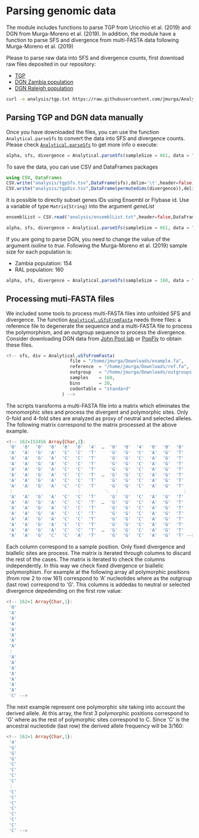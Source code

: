 # Parsing genomic data
The module includes functions to parse TGP from Uricchio et al. (2019) and DGN from Murga-Moreno et al. (2019). In addition, the module have a function to parse SFS and divergence from multi-FASTA data following Murga-Moreno et al. (2019)

Please to parse raw data into SFS and divergence counts, first download raw files deposited in our repository:  

 - [TGP](https://raw.githubusercontent.com/jmurga/Analytical.jl/master/data/tgp.txt)
 - [DGN Zambia population](https://raw.githubusercontent.com/jmurga/Analytical.jl/master/data/dgnRal.txt)  
 - [DGN Raleigh population](https://raw.githubusercontent.com/jmurga/Analytical.jl/master/data/dgnZi.txt)  

```bash
curl -o analysis/tgp.txt https://raw.githubusercontent.com/jmurga/Analytical.jl/master/data/tgp.txt
```
## Parsing TGP and DGN data manually
Once you have downloaded the files, you can use the function ```Analytical.parseSfs``` to convert the data into SFS and divergence counts. Please check [`Analytical.parseSfs`](@ref) to get more info o execute:

```julia
alpha, sfs, divergence = Analytical.parseSfs(sampleSize = 661, data = "analysis/tgp.txt")
```

To save the data, you can use CSV and DataFrames packages

```julia
using CSV, DataFrames
CSV.write("analysis/tgpSfs.tsv",DataFrame(sfs),delim='\t',header=false))
CSV.write("analysis/tgpDiv.tsv",DataFrame(permutedims(divergence)),delim='\t',header=false))
```

It is possible to directly subset genes IDs using Ensembl or Flybase id. Use a variable of type ```Matrix{String}``` into the argument *geneList*

```julia
ensemblList = CSV.read("analysis/ensemblList.txt",header=false,DataFrame) |> Array

alpha, sfs, divergence = Analytical.parseSfs(sampleSize = 661, data = "analysis/tgp.txt",geneList = ensemblList)
```

If you are going to parse DGN, you need to change the value of the argument *isoline* to *true*. Following the Murga-Moreno et al. (2019) sample size for each population is:

 - Zambia population: 154
 - RAL population: 160

```julia
alpha, sfs, divergence = Analytical.parseSfs(sampleSize = 160, data = "analysis/dgnRal.txt",isolines=true)
```

## Processing muti-FASTA files
We included some tools to process multi-FASTA files into unfolded SFS and divergence. The function [`Analytical.uSfsFromFasta`](@ref) needs three files: a reference file to degenerate the sequence and a multi-FASTA file to process the polymorphism, and an outgroup sequence to process the divergence. Consider downloading DGN data from [John Pool lab](https://www.johnpool.net/) or [PopFly](https://popfly.uab.cat) to obtain these files.

```julia
<!-- sfs, div = Analytical.uSfsFromFasta(
                        file = "/home/jmurga/Downloads/example.fa",
                        reference  = "/home/jmurga/Downloads/ref.fa",
                        outgroup   = "/home/jmurga/Downloads/outgroups.fa",
                        samples    = 160,
                        bins       = 20,
                        codonTable = "standard"
                     ) -->
```

The scripts transforms a multi-FASTA file into a matrix which eliminates the monomorphic sites and process the divergent and polymorphic sites. Only 0-fold and 4-fold sites are analyzed as proxy of neutral and selected alleles. The following matrix correspond to the matrix processed at the above example.

```julia
<!-- 162×153456 Array{Char,2}:
 '0'  '0'  '0'  '0'  '0'  '0'  '4'  …  '0'  '0'  '4'  '0'  '0'  '0'
 'A'  'A'  'G'  'A'  'C'  'C'  'T'     'G'  'G'  'C'  'A'  'G'  'T'
 'A'  'A'  'G'  'A'  'C'  'C'  'T'     'G'  'G'  'C'  'A'  'G'  'T'
 'A'  'A'  'G'  'A'  'C'  'C'  'T'     'G'  'G'  'C'  'A'  'G'  'T'
 'A'  'A'  'G'  'A'  'C'  'C'  'T'     'G'  'G'  'C'  'A'  'G'  'T'
 'A'  'A'  'G'  'A'  'C'  'C'  'T'  …  'G'  'G'  'C'  'A'  'G'  'T'
 'A'  'A'  'G'  'A'  'C'  'C'  'T'     'G'  'G'  'C'  'A'  'G'  'T'
 'A'  'A'  'G'  'A'  'C'  'C'  'T'     'G'  'G'  'C'  'A'  'G'  'T'
 ⋮                        ⋮         ⋱  ⋮                        ⋮
 'A'  'A'  'G'  'A'  'C'  'C'  'T'     'G'  'G'  'C'  'A'  'G'  'T'
 'A'  'A'  'G'  'A'  'C'  'C'  'T'  …  'G'  'G'  'C'  'A'  'G'  'T'
 'A'  'A'  'G'  'A'  'C'  'C'  'T'     'G'  'G'  'C'  'A'  'G'  'T'
 'A'  'A'  'G'  'A'  'C'  'C'  'T'     'G'  'G'  'C'  'A'  'G'  'T'
 'A'  'A'  'G'  'A'  'C'  'C'  'T'     'G'  'G'  'C'  'A'  'G'  'T'
 'A'  'A'  'G'  'A'  'C'  'C'  'T'     'G'  'G'  'C'  'A'  'G'  'T'
 'A'  'A'  'G'  'A'  'C'  'C'  'T'  …  'G'  'G'  'C'  'A'  'G'  'T'
 'A'  'A'  'G'  'C'  'C'  'A'  'T'     'G'  'G'  'C'  'A'  'G'  'T' -->
```

Each column correspond to a sample position. Only fixed divergence and biallelic sites are process. The matrix is iterated through columns to discard the rest of the cases. The matrix is iterated to check the columns independently. In this way we check fixed divergence or biallelic polymorphism. For example at the following array all polymorphic positions (from row 2 to row 161) correspond to 'A' nucleotides where as the outgroup (last row) correspond to 'G'. This columns is addedas to neutral or selected divergence depedending on the first row value:

```julia
<!-- 162×1 Array{Char,1}:
 '0'
 'A'
 'A'
 'A'
 'A'
 'A'
 'A'
 'A'
 ⋮  
 'A'
 'A'
 'A'
 'A'
 'A'
 'A'
 'A'
 'C' -->
```

The next example represent one polymorphic site taking into account the derived allele. At this array, the first 3 polymorphic positions correspond to 'G' where as the rest of polymorphic sites correspond to C. Since 'C' is the ancestral nucleotide (last row) the derived allele frequency will be 3/160:
```julia
<!-- 162×1 Array{Char,1}:
 '4'
 'G'
 'G'
 'G'
 'C'
 'C'
 'C'
 'C'
 ⋮  
 'C'
 'C'
 'C'
 'C'
 'C'
 'C'
 'C'
 'C' -->
```


